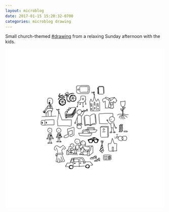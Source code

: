```yaml
---
layout: microblog
date: 2017-01-15 15:20:32-0700
categories: microblog drawing
---
```

Small church-themed [#drawing](/categories/drawing) from a relaxing Sunday afternoon with the kids.

![Church doodle](/images/microblog/201701151520.jpg)
